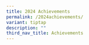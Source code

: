 ```yaml
---
title: 2024 Achievements
permalink: /2024achievements/
variant: tiptap
description: ""
third_nav_title: Achievements
---
```

